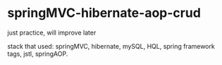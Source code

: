 # springMVC-hibernate-aop-crud

just practice, will improve later 

stack that used:
springMVC, hibernate, mySQL,
HQL, spring framework tags, jstl, springAOP.

